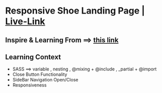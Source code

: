 # Responsive Shoe Landing Page | [Live-Link](https://taiseen.github.io/responsive-shoe-landing-page)

## Inspire & Learning From ==> [this link](https://youtu.be/azzvAk_r9cE)

## Learning Context
- SASS ==> variable , nesting , @mixing + @include , _partial + @import
- Close Button Functionality 
- SideBar Navigation Open/Close
- Responsiveness
